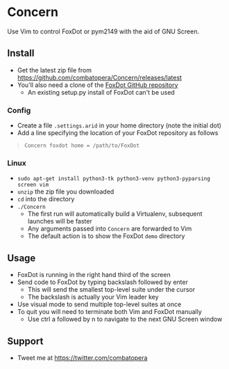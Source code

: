 # Concern

Use Vim to control FoxDot or pym2149 with the aid of GNU Screen.

## Install

* Get the latest zip file from <https://github.com/combatopera/Concern/releases/latest>
* You'll also need a clone of the [FoxDot GitHub repository](https://github.com/qirky/FoxDot)
    * An existing setup.py install of FoxDot can't be used

### Config

* Create a file `.settings.arid` in your home directory (note the initial dot)
* Add a line specifying the location of your FoxDot repository as follows

> `Concern foxdot home = /path/to/FoxDot`

### Linux

* `sudo apt-get install python3-tk python3-venv python3-pyparsing screen vim`
* `unzip` the zip file you downloaded
* `cd` into the directory
* `./Concern`
    * The first run will automatically build a Virtualenv, subsequent launches will be faster
    * Any arguments passed into `Concern` are forwarded to Vim
    * The default action is to show the FoxDot `demo` directory

## Usage

* FoxDot is running in the right hand third of the screen
* Send code to FoxDot by typing backslash followed by enter
    * This will send the smallest top-level suite under the cursor
    * The backslash is actually your Vim leader key
* Use visual mode to send multiple top-level suites at once
* To quit you will need to terminate both Vim and FoxDot manually
    * Use ctrl a followed by n to navigate to the next GNU Screen window

## Support

* Tweet me at <https://twitter.com/combatopera>
